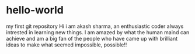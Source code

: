 # hello-world
my first git repository
Hi i am akash sharma, an enthusiastic coder always intrested in learning new things. 
I am amazed by what the human maind can achieve and am a big fan of the people who have came up with brilliant ideas to make what seemed impossible, possible!! 
